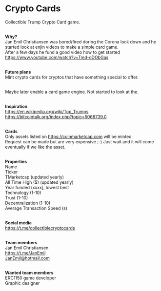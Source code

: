 # Crypto Cards

Collectible Trump Crypto Card game.<br/><br/>

**Why?**<br/>
Jan Emil Christiansen was bored/fired doring the Corona lock down and he started look at enjin videos to make a simple card game.<br/> 
After a few days he fund a good video how to get started https://www.youtube.com/watch?v=Tmd-oDObGas<br/><br/>

**Future plans**<br/>
Mint crypto cards for cryptos that have something special to offer.<br/><br/>

Maybe later enable a card game engine. Not started to look at the.<br/><br/> 

**Inspiration**<br/>
https://en.wikipedia.org/wiki/Top_Trumps<br/>
https://bitcointalk.org/index.php?topic=5068739.0<br/><br/>

**Cards**<br/>
Only assets listed on https://coinmarketcap.com will be minted<br/>
Request can be made but are very expensive ;-) Just wait and it will come eventually if we like the asset.<br/><br/>

**Properties**<br/>
Name<br/>
Ticker<br/>
TMarketcap (updated yearly)<br/>
All Time High ($) (updated yearly)<br/>
Year funded (xxxx], lowest best<br/>
Technology (1-10)<br/>
Trust  (1-10)<br/>
Decentralization  (1-10)<br/>
Average Transaction Speed (s)<br/><br/>

**Social media**<br/>
https://t.me/collectiblecryptocards<br/><br/>

**Team members**<br/>
Jan Emil Christiansen<br/>
https://t.me/JanEmil<br/>
JanEmil@hotmail.com<br/><br/>

**Wanted team members**<br/>
ERC1150 game developer<br/>
Graphic designer<br/>
